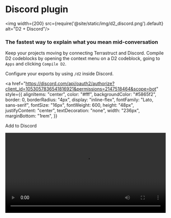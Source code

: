 # Discord plugin
<img width={200} src={require('@site/static/img/d2_discord.png').default} alt="D2 + Discord"/>

### The fastest way to explain what you mean mid-conversation

Keep your projects moving by connecting Terrastruct and Discord. Compile D2 codeblocks by opening the context menu on a D2 codeblock, going to `Apps` and clicking `Compile D2`.

Configure your exports by using `/d2` inside Discord.

<a
  href="https://discord.com/api/oauth2/authorize?client_id=1053057836541816921&permissions=2147518464&scope=bot"
  style={{
    alignItems: "center",
    color: "#fff",
    backgroundColor: "#5865f2",
    border: 0,
    borderRadius: "4px",
    display: "inline-flex",
    fontFamily: "Lato, sans-serif",
    fontSize: "16px",
    fontWeight: 600,
    height: "48px",
    justifyContent: "center",
    textDecoration: "none",
    width: "236px",
    marginBottom: "1rem",
  }}
>
  Add to Discord
</a>

<video className="screenCap" controls width="100%">
  <source src={require('@site/static/img/screenshots/discord.mp4').default} type="video/mp4" />
  Your browser does not support the video tag.
</video>
